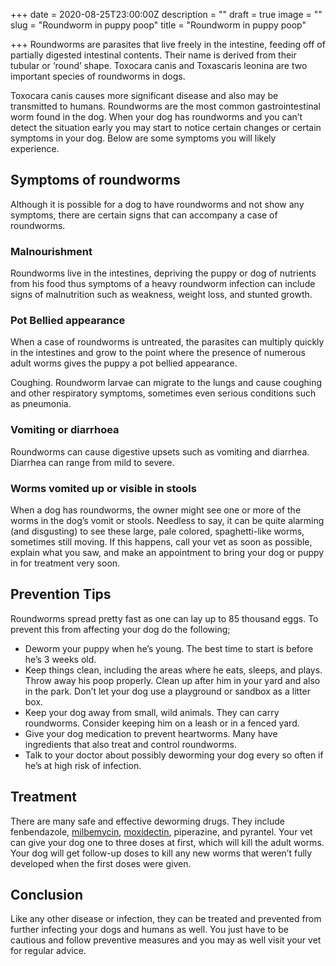 +++
date = 2020-08-25T23:00:00Z
description = ""
draft = true
image = ""
slug = "Roundworm in puppy poop"
title = "Roundworm in puppy poop"

+++
Roundworms are parasites that live freely in the intestine, feeding off of partially digested intestinal contents. Their name is derived from their tubular or ‘round’ shape. Toxocara canis and Toxascaris leonina are two important species of roundworms in dogs.

Toxocara canis causes more significant disease and also may be transmitted to humans. Roundworms are the most common gastrointestinal worm found in the dog. When your dog has roundworms and you can’t detect the situation early you may start to notice certain changes or certain symptoms in your dog. Below are some symptoms you will likely experience.

## Symptoms of roundworms

Although it is possible for a dog to have roundworms and not show any symptoms, there are certain signs that can accompany a case of roundworms.

### Malnourishment

Roundworms live in the intestines, depriving the puppy or dog of nutrients from his food thus symptoms of a heavy roundworm infection can include signs of malnutrition such as weakness, weight loss, and stunted growth.

### Pot Bellied appearance

When a case of roundworms is untreated, the parasites can multiply quickly in the intestines and grow to the point where the presence of numerous adult worms gives the puppy a pot bellied appearance.

Coughing. Roundworm larvae can migrate to the lungs and cause coughing and other respiratory symptoms, sometimes even serious conditions such as pneumonia.

### Vomiting or diarrhoea

Roundworms can cause digestive upsets such as vomiting and diarrhea. Diarrhea can range from mild to severe.

### Worms vomited up or visible in stools

When a dog has roundworms, the owner might see one or more of the worms in the dog’s vomit or stools. Needless to say, it can be quite alarming (and disgusting) to see these large, pale colored, spaghetti-like worms, sometimes still moving. If this happens, call your vet as soon as possible, explain what you saw, and make an appointment to bring your dog or puppy in for treatment very soon.

## Prevention Tips

Roundworms spread pretty fast as one can lay up to 85 thousand eggs. To prevent this from affecting your dog do the following;

* Deworm your puppy when he’s young. The best time to start is before he’s 3 weeks old.
* Keep things clean, including the areas where he eats, sleeps, and plays. Throw away his poop properly. Clean up after him in your yard and also in the park. Don’t let your dog use a playground or sandbox as a litter box.
* Keep your dog away from small, wild animals. They can carry roundworms. Consider keeping him on a leash or in a fenced yard.
* Give your dog medication to prevent heartworms. Many have ingredients that also treat and control roundworms.
* Talk to your doctor about possibly deworming your dog every so often if he’s at high risk of infection.

## Treatment

There are many safe and effective deworming drugs. They include fenbendazole, [milbemycin](https://en.wikipedia.org/wiki/Milbemycin_oxime), [moxidectin](https://en.wikipedia.org/wiki/Moxidectin), piperazine, and pyrantel. Your vet can give your dog one to three doses at first, which will kill the adult worms. Your dog will get follow-up doses to kill any new worms that weren’t fully developed when the first doses were given.

## Conclusion

Like any other disease or infection, they can be treated and prevented from further infecting your dogs and humans as well. You just have to be cautious and follow preventive measures and you may as well visit your vet for regular advice.